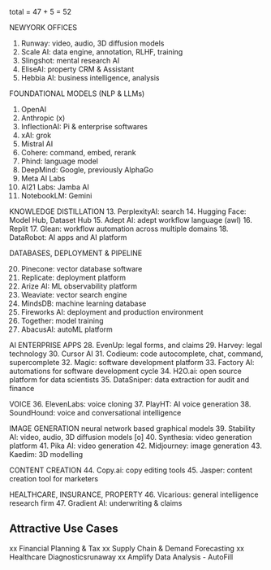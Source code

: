 total = 47 + 5 = 52


NEWYORK OFFICES

001. Runway: video, audio, 3D diffusion models
002. Scale AI: data engine, annotation, RLHF, training
003. Slingshot: mental research AI
004. EliseAI: property CRM & Assistant
005. Hebbia AI: business intelligence, analysis


FOUNDATIONAL MODELS (NLP & LLMs)
01. OpenAI
02. Anthropic (x)
04. InflectionAI: Pi & enterprise softwares
05. xAI: grok
06. Mistral AI
07. Cohere: command, embed, rerank
08. Phind: language model
09. DeepMind: Google, previously AlphaGo
10. Meta AI Labs
11. AI21 Labs: Jamba AI
12. NotebookLM: Gemini 

KNOWLEDGE DISTILLATION
13. PerplexityAI: search
14. Hugging Face: Model Hub, Dataset Hub
15. Adept AI: adept workflow language (awl) 
16. Replit
17. Glean: workflow automation across multiple domains
18. DataRobot: AI apps and AI platform


DATABASES, DEPLOYMENT & PIPELINE

20. Pinecone: vector database software
21. Replicate: deployment platform
22. Arize AI: ML observability platform
23. Weaviate: vector search engine
24. MindsDB: machine learning database
25. Fireworks AI: deployment and production environment
26. Together: model training
27. AbacusAI: autoML platform


AI ENTERPRISE APPS
28. EvenUp: legal forms, and claims
29. Harvey: legal technology
30. Cursor AI
31. Codieum: code autocomplete, chat, command, supercomplete
32. Magic: software development platform
33. Factory AI: automations for software development cycle
34. H2O.ai: open source platform for data scientists
35. DataSniper: data extraction for audit and finance



VOICE
36. ElevenLabs: voice cloning
37. PlayHT: AI voice generation
38. SoundHound: voice and conversational intelligence


IMAGE GENERATION
neural network based graphical models
39. Stability AI: video, audio, 3D diffusion models [o]
40. Synthesia: video generation platform
41. Pika AI: video generation
42. Midjourney: image generation
43. Kaedim: 3D modelling

CONTENT CREATION
44. Copy.ai: copy editing tools
45. Jasper: content creation tool for marketers


HEALTHCARE, INSURANCE, PROPERTY
46. Vicarious: general intelligence research firm
47. Gradient AI: underwriting & claims



## Attractive Use Cases
xx Financial Planning & Tax
xx Supply Chain & Demand Forecasting
xx Healthcare Diagnosticsrunaway 
xx Amplify Data Analysis - AutoFill 
